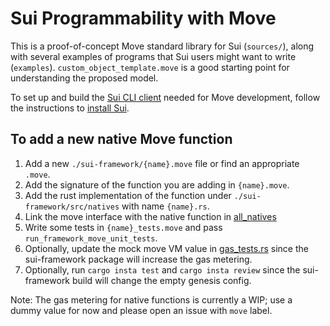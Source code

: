 # Sui Programmability with Move

This is a proof-of-concept Move standard library for Sui (`sources/`), along with several examples of programs that Sui users might want to write (`examples`). `custom_object_template.move` is a good starting point for understanding the proposed model.

To set up and build the [Sui CLI client](https://docs.sui.io/build/cli-client) needed for Move development, follow the instructions to [install Sui](https://docs.sui.io/build/install).

## To add a new native Move function

1. Add a new `./sui-framework/{name}.move` file or find an appropriate `.move`.
2. Add the signature of the function you are adding in `{name}.move`. 
3. Add the rust implementation of the function under `./sui-framework/src/natives` with name `{name}.rs`.
4. Link the move interface with the native function in [all_natives](https://github.com/MystenLabs/sui/blob/main/crates/sui-framework/src/natives/mod.rs#L23)
5. Write some tests in `{name}_tests.move` and pass `run_framework_move_unit_tests`.
6. Optionally, update the mock move VM value in [gas_tests.rs](https://github.com/MystenLabs/sui/blob/276356e168047cdfce71814cb14403f4653a3656/crates/sui-core/src/unit_tests/gas_tests.rs) since the sui-framework package will increase the gas metering.
7. Optionally, run `cargo insta test` and `cargo insta review` since the sui-framework build will change the empty genesis config.

Note: The gas metering for native functions is currently a WIP; use a dummy value for now and please open an issue with `move` label.
